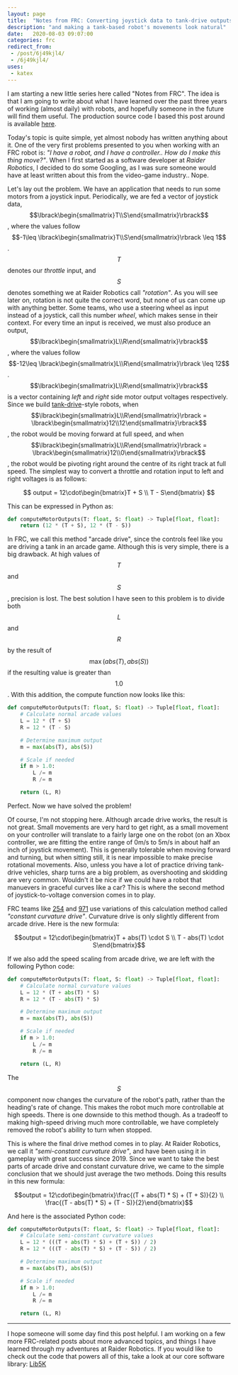 ```yaml
---
layout: page
title:  "Notes from FRC: Converting joystick data to tank-drive outputs"
description: "and making a tank-based robot's movements look natural"
date:   2020-08-03 09:07:00 
categories: frc
redirect_from: 
 - /post/6j49kjl4/
 - /6j49kjl4/
uses:
 - katex
---
```


I am starting a new little series here called "Notes from FRC". The idea is that I am going to write about what I have learned over the past three years of working (almost daily) with robots, and hopefully someone in the future will find them useful. The production source code I based this post around is available [here](https://github.com/frc5024/lib5k/blob/cd8ad407146b514cf857c1d8ac82ac8f3067812b/common_drive/src/main/java/io/github/frc5024/common_drive/calculation/DifferentialDriveCalculation.java).

Today's topic is quite simple, yet almost nobody has written anything about it. One of the very first problems presented to you when working with an FRC robot is: *"I have a robot, and I have a controller.. How do I make this thing move?"*. When I first started as a software developer at *Raider Robotics*, I decided to do some Googling, as I was sure someone would have at least written about this from the video-game industry.. Nope.

Let's lay out the problem. We have an application that needs to run some motors from a joystick input. Periodically, we are fed a vector of joystick data, $$\lbrack\begin{smallmatrix}T\\S\end{smallmatrix}\rbrack$$, where the values follow $$-1\leq \lbrack\begin{smallmatrix}T\\S\end{smallmatrix}\rbrack \leq 1$$. $$T$$ denotes our *throttle* input, and $$S$$ denotes something we at Raider Robotics call *"rotation"*. As you will see later on, rotation is not quite the correct word, but none of us can come up with anything better. Some teams, who use a steering wheel as input instead of a joystick, call this number *wheel*, which makes sense in their context. For every time an input is received, we must also produce an output, $$\lbrack\begin{smallmatrix}L\\R\end{smallmatrix}\rbrack$$, where the values follow $$-12\leq \lbrack\begin{smallmatrix}L\\R\end{smallmatrix}\rbrack \leq 12$$. $$\lbrack\begin{smallmatrix}L\\R\end{smallmatrix}\rbrack$$ is a vector containing *left* and *right* side motor output voltages respectively. Since we build [tank-drive](https://en.wikipedia.org/wiki/Tank_steering_systems)-style robots, when $$\lbrack\begin{smallmatrix}L\\R\end{smallmatrix}\rbrack = \lbrack\begin{smallmatrix}12\\12\end{smallmatrix}\rbrack$$, the robot would be moving forward at full speed, and when $$\lbrack\begin{smallmatrix}L\\R\end{smallmatrix}\rbrack = \lbrack\begin{smallmatrix}12\\0\end{smallmatrix}\rbrack$$, the robot would be pivoting right around the centre of its right track at full speed. The simplest way to convert a throttle and rotation input to left and right voltages is as follows:

$$ output = 12\cdot\begin{bmatrix}T + S \\ T - S\end{bmatrix} $$

This can be expressed in Python as:

```python
def computeMotorOutputs(T: float, S: float) -> Tuple[float, float]: 
    return (12 * (T + S), 12 * (T - S))
```

In FRC, we call this method "arcade drive", since the controls feel like you are driving a tank in an arcade game. Although this is very simple, there is a big drawback. At high values of $$T$$ and $$S$$, precision is lost. The best solution I have seen to this problem is to divide both $$L$$ and $$R$$ by the result of $$\max(abs(T), abs(S))$$ if the resulting value is greater than $$1.0$$. With this addition, the compute function now looks like this:

```python
def computeMotorOutputs(T: float, S: float) -> Tuple[float, float]: 
    # Calculate normal arcade values
    L = 12 * (T + S)
    R = 12 * (T - S)

    # Determine maximum output
    m = max(abs(T), abs(S))

    # Scale if needed
    if m > 1.0:
        L /= m
        R /= m

    return (L, R)
```

Perfect. Now we have solved the problem!

Of course, I'm not stopping here. Although arcade drive works, the result is not great. Small movements are very hard to get right, as a small movement on your controller will translate to a fairly large one on the robot (on an Xbox controller, we are fitting the entire range of 0m/s to 5m/s in about half an inch of joystick movement). This is generally tolerable when moving forward and turning, but when sitting still, it is near impossible to make precise rotational movements. Also, unless you have a lot of practice driving tank-drive vehicles, sharp turns are a big problem, as overshooting and skidding are very common. Wouldn't it be nice if we could have a robot that manuevers in graceful curves like a car? This is where the second method of joystick-to-voltage conversion comes in to play.

FRC teams like [254](https://www.team254.com/) and [971](https://frc971.org/) use variations of this calculation method called *"constant curvature drive"*. Curvature drive is only slightly different from arcade drive. Here is the new formula:

$$output = 12\cdot\begin{bmatrix}T + abs(T) \cdot S \\ T - abs(T) \cdot S\end{bmatrix}$$

If we also add the speed scaling from arcade drive, we are left with the following Python code:

```python
def computeMotorOutputs(T: float, S: float) -> Tuple[float, float]:
    # Calculate normal curvature values
    L = 12 * (T + abs(T) * S)
    R = 12 * (T - abs(T) * S)

    # Determine maximum output
    m = max(abs(T), abs(S))

    # Scale if needed
    if m > 1.0:
        L /= m
        R /= m

    return (L, R)

```

The $$S$$ component now changes the curvature of the robot's path, rather than the heading's rate of change. This makes the robot much more controllable at high speeds. There is one downside to this method though. As a tradeoff to making high-speed driving much more controllable, we have completely removed the robot's ability to turn when stopped. 

This is where the final drive method comes in to play. At Raider Robotics, we call it *"semi-constant curvature drive"*, and have been using it in gameplay with great success since 2019. Since we want to take the best parts of arcade drive and constant curvature drive, we came to the simple conclusion that we should just average the two methods. Doing this results in this new formula:

$$output = 12\cdot\begin{bmatrix}\frac{(T + abs(T) * S) + (T + S)}{2} \\ \frac{(T - abs(T) * S) + (T - S)}{2}\end{bmatrix}$$

And here is the associated Python code:


```python
def computeMotorOutputs(T: float, S: float) -> Tuple[float, float]:
    # Calculate semi-constant curvature values
    L = 12 * (((T + abs(T) * S) + (T + S)) / 2)
    R = 12 * (((T - abs(T) * S) + (T - S)) / 2)

    # Determine maximum output
    m = max(abs(T), abs(S))

    # Scale if needed
    if m > 1.0:
        L /= m
        R /= m

    return (L, R)
```

---

I hope someone will some day find this post helpful. I am working on a few more FRC-related posts about more advanced topics, and things I have learned through my adventures at Raider Robotics. If you would like to check out the code that powers all of this, take a look at our core software library: [Lib5K](https://github.com/frc5024/lib5k)
